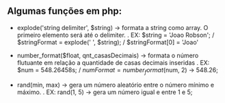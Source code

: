 ## Algumas funções em php:
- explode('string delimiter', $string) -> formata a string como array. O primeiro elemento será até o delimiter.
  . EX: $string = 'Joao Robson'; / $stringFormat =  explode(' ', $string); / $stringFormat[0] = 'Joao'

- number_format($float, qnt_casasDecimais) -> formata o número flutuante em relação a quantidade de casas decimais inseridas
  . EX: $num = 548.26458s; / $numFormat = number_format($num, 2) -> 548.26;

- rand(min, max) -> gera um número aleatório entre o número mínimo e máximo.
  . EX: rand(1, 5) -> gera um número igual e entre 1 e 5;


